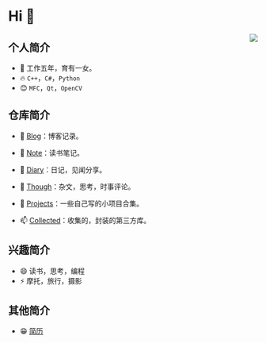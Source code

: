 # Hi 👋

<img align="right" src="https://github-readme-stats.vercel.app/api?username=GuidoLuo0521&show_icons=true&icon_color=CE1D2D&text_color=718096&bg_color=ffffff&hide_title=true" />

## 个人简介

* 👨  工作五年，育有一女。
* 🔥  `C++`，`C#`，`Python`
* 😊  `MFC`，`Qt`，`OpenCV`



## 仓库简介

- 🔭 [Blog](https://github.com/GuidoLuo0521/Blog)：博客记录。

- 🌱 [Note](https://github.com/GuidoLuo0521/Notes)：读书笔记。

- 👯 [Diary](https://github.com/GuidoLuo0521/Diary)：日记，见闻分享。

- 🤔 [Though](https://github.com/GuidoLuo0521/Though)：杂文，思考，时事评论。

- 💬 [Projects](https://github.com/GuidoLuo0521/Projects)：一些自己写的小项目合集。

- 📫 [Collected](https://github.com/GuidoLuo0521/Collected)：收集的，封装的第三方库。

  

## 兴趣简介

- 😄  读书，思考，编程
- ⚡    摩托，旅行，摄影



## 其他简介

* 😁 [简历](index.html)

